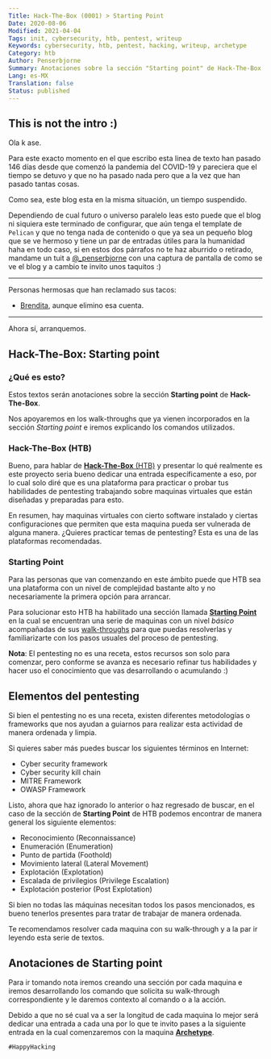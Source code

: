 ```yaml
---
Title: Hack-The-Box (0001) > Starting Point
Date: 2020-08-06
Modified: 2021-04-04
Tags: init, cybersecurity, htb, pentest, writeup
Keywords: cybersecurity, htb, pentest, hacking, writeup, archetype
Category: htb
Author: Penserbjorne
Summary: Anotaciones sobre la sección "Starting point" de Hack-The-Box
Lang: es-MX
Translation: false
Status: published
---
```


##  This is not the intro :)

Ola k ase.

Para este exacto momento en el que escribo esta linea de texto han pasado 146
días desde que comenzó la pandemia del COVID-19 y pareciera que el tiempo se
detuvo y que no ha pasado nada pero que a la vez que han pasado tantas cosas.

Como sea, este blog esta en la misma situación, un tiempo suspendido.

Dependiendo de cual futuro o universo paralelo leas esto puede que el blog
ni siquiera este terminado de configurar, que aún tenga el template de `Pelican`
y que no tenga nada de contenido o que ya sea un pequeño blog que se ve hermoso
y tiene un par de entradas útiles para la humanidad haha en todo caso, si en
estos dos párrafos no te haz aburrido o retirado, mandame un tuit a
[@_penserbjorne](https://twitter.com/_penserbjorne)
con una captura de pantalla de como se ve el blog y a cambio te invito unos
taquitos :)

---

Personas hermosas que han reclamado sus tacos:

- [Brendita](https://twitter.com/brendorts/status/1291595727693651969), aunque elimino esa cuenta.

---

Ahora sí, arranquemos.

##  Hack-The-Box: Starting point

### ¿Qué es esto?

Estos textos serán anotaciones sobre la sección **Starting point** de
**Hack-The-Box**.

Nos apoyaremos en los walk-throughs que ya vienen incorporados en la sección
*Starting point* e iremos explicando los comandos utilizados.

### Hack-The-Box (HTB)

Bueno, para hablar de [**Hack-The-Box** (HTB)](https://www.hackthebox.eu) y
presentar lo qué realmente es este proyecto seria bueno dedicar una entrada
específicamente a eso, por lo cual solo diré que es una plataforma para
practicar o probar tus habilidades de pentesting trabajando sobre maquinas
virtuales que están diseñadas y preparadas para esto.

En resumen, hay maquinas virtuales con cierto software instalado y ciertas
configuraciones que permiten que esta maquina pueda ser vulnerada de alguna
manera. ¿Quieres practicar temas de pentesting? Esta es una de las plataformas
recomendadas.

### Starting Point

Para las personas que van comenzando en este ámbito puede que HTB sea una
plataforma con un nivel de complejidad bastante alto y no necesariamente la
primera opción para arrancar.

Para solucionar esto HTB ha habilitado una sección llamada
[**Starting Point**](https://www.hackthebox.eu/home/start)
en la cual se encuentran una serie de maquinas con un nivel *básico*
acompañadas de sus [walk-throughs](https://www.wordnik.com/words/walk-through)
para que puedas resolverlas y familiarizarte con los pasos usuales del proceso
de pentesting.

**Nota**: El pentesting no es una receta, estos recursos son solo para
comenzar, pero conforme se avanza es necesario refinar tus habilidades y hacer
uso el conocimiento que vas desarrollando o acumulando :)

##  Elementos del pentesting

Si bien el pentesting no es una receta, existen diferentes metodologías o
frameworks que nos ayudan a guiarnos para realizar esta actividad de manera
ordenada y limpia.

Si quieres saber más puedes buscar los siguientes términos en Internet:

- Cyber security framework
- Cyber security kill chain
- MITRE Framework
- OWASP Framework

Listo, ahora que haz ignorado lo anterior o haz regresado de buscar, en el caso
de la sección de **Starting Point** de HTB podemos encontrar de manera general
los siguiente elementos:

- Reconocimiento (Reconnaissance)
- Enumeración (Enumeration)
- Punto de partida (Foothold)
- Movimiento lateral (Lateral Movement)
- Explotación (Explotation)
- Escalada de privilegios (Privilege Escalation)
- Explotación posterior (Post Explotation)

Si bien no todas las máquinas necesitan todos los pasos mencionados, es bueno
tenerlos presentes para tratar de trabajar de manera ordenada.

Te recomendamos resolver cada maquina con su walk-through y a la par ir leyendo
esta serie de textos.

## Anotaciones de Starting point

Para ir tomando nota iremos creando una sección por cada maquina e iremos
desarrollando los comando que solicita su walk-through correspondiente y le
daremos contexto al comando o a la acción.

Debido a que no sé cual va a ser la longitud de cada maquina lo mejor será
dedicar una entrada a cada una por lo que te invito pases a la siguiente entrada
en la cual comenzaremos con la maquina
[**Archetype**]({filename}./htb-02-starting-point-archetype.md).

`#HappyHacking`
